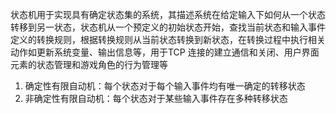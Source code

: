 状态机用于实现具有确定状态集的系统，其描述系统在给定输入下如何从一个状态转移到另一状态，状态机从一个预定义的初始状态开始，查找当前状态和输入事件定义的转换规则，根据转换规则从当前状态转换到新状态，在转换过程中执行相关动作如更新系统变量、输出信息等，用于TCP 连接的建立通信和关闭、用户界面元素的状态管理和游戏角色的行为管理等

1. 确定性有限自动机：每个状态对于每个输入事件均有唯一确定的转移状态
2. 非确定性有限自动机：每个状态对于某些输入事件存在多种转移状态

